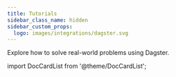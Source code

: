 ```yaml
---
title: Tutorials
sidebar_class_name: hidden
sidebar_custom_props:
  logo: images/integrations/dagster.svg
---
```


Explore how to solve real-world problems using Dagster.

import DocCardList from '@theme/DocCardList';

<DocCardList />
